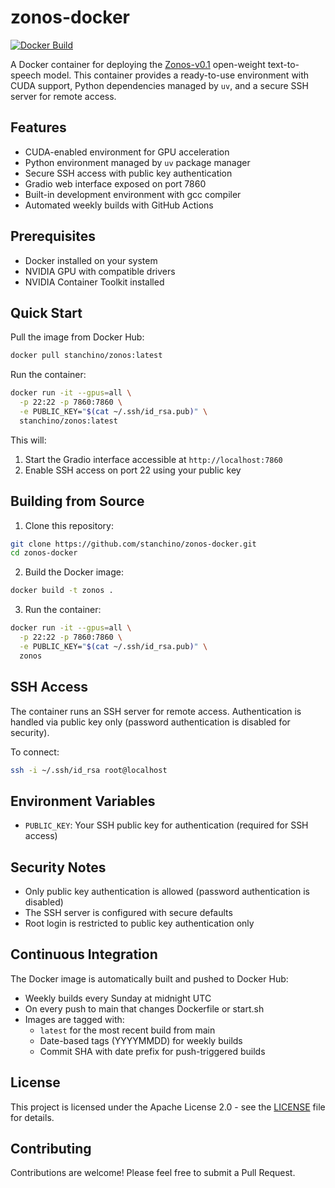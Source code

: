 # zonos-docker

[![Docker Build](https://github.com/stanchino/zonos-docker/actions/workflows/docker-build.yml/badge.svg)](https://github.com/stanchino/zonos-docker/actions/workflows/docker-build.yml)

A Docker container for deploying the [Zonos-v0.1](https://github.com/Zyphra/Zonos) open-weight text-to-speech model. This container provides a ready-to-use environment with CUDA support, Python dependencies managed by `uv`, and a secure SSH server for remote access.

## Features

- CUDA-enabled environment for GPU acceleration
- Python environment managed by `uv` package manager
- Secure SSH access with public key authentication
- Gradio web interface exposed on port 7860
- Built-in development environment with gcc compiler
- Automated weekly builds with GitHub Actions

## Prerequisites

- Docker installed on your system
- NVIDIA GPU with compatible drivers
- NVIDIA Container Toolkit installed

## Quick Start

Pull the image from Docker Hub:
```bash
docker pull stanchino/zonos:latest
```

Run the container:
```bash
docker run -it --gpus=all \
  -p 22:22 -p 7860:7860 \
  -e PUBLIC_KEY="$(cat ~/.ssh/id_rsa.pub)" \
  stanchino/zonos:latest
```

This will:
1. Start the Gradio interface accessible at `http://localhost:7860`
2. Enable SSH access on port 22 using your public key

## Building from Source

1. Clone this repository:
```bash
git clone https://github.com/stanchino/zonos-docker.git
cd zonos-docker
```

2. Build the Docker image:
```bash
docker build -t zonos .
```

3. Run the container:
```bash
docker run -it --gpus=all \
  -p 22:22 -p 7860:7860 \
  -e PUBLIC_KEY="$(cat ~/.ssh/id_rsa.pub)" \
  zonos
```

## SSH Access

The container runs an SSH server for remote access. Authentication is handled via public key only (password authentication is disabled for security).

To connect:
```bash
ssh -i ~/.ssh/id_rsa root@localhost
```

## Environment Variables

- `PUBLIC_KEY`: Your SSH public key for authentication (required for SSH access)

## Security Notes

- Only public key authentication is allowed (password authentication is disabled)
- The SSH server is configured with secure defaults
- Root login is restricted to public key authentication only

## Continuous Integration

The Docker image is automatically built and pushed to Docker Hub:
- Weekly builds every Sunday at midnight UTC
- On every push to main that changes Dockerfile or start.sh
- Images are tagged with:
  - `latest` for the most recent build from main
  - Date-based tags (YYYYMMDD) for weekly builds
  - Commit SHA with date prefix for push-triggered builds

## License

This project is licensed under the Apache License 2.0 - see the [LICENSE](LICENSE) file for details.

## Contributing

Contributions are welcome! Please feel free to submit a Pull Request.
